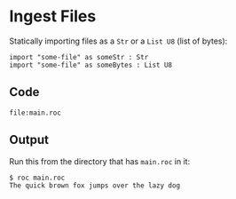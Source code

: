 # Ingest Files

Statically importing files as a `Str` or a `List U8` (list of bytes):

```roc
import "some-file" as someStr : Str
import "some-file" as someBytes : List U8
```

## Code
```roc
file:main.roc
```

## Output

Run this from the directory that has `main.roc` in it:

```
$ roc main.roc
The quick brown fox jumps over the lazy dog
```
